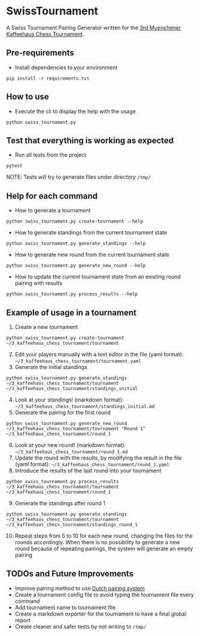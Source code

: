# SwissTournament
A Swiss Tournament Pairing Generator written for the [3rd Muenchener Kaffeehaus Chess Tournament](https://www.meetup.com/Chess-Munich/events/svkrqsyccqbdb/).

## Pre-requirements
- Install dependencies to your environment 
```
pip install -r requirements.txt
```
## How to use
- Execute the cli to display the help with the usage
```
python swiss_tournament.py
```
## Test that everything is working as expected
- Run all tests from the project
```
pytest
```
NOTE: Tests will try to generate files under directory `/tmp/`
## Help for each command
- How to generate a tournament
```
python swiss_tournament.py create-tournament --help
```
- How to generate standings from the current tournament state
```
python swiss_tournament.py generate_standings --help
```
- How to generate new round from the current tournament state
```
python swiss_tournament.py generate_new_round --help
```
- How to update the current tournament state from an existing round pairing with results
```
python swiss_tournament.py process_results --help
```

## Example of usage in a tournament
1. Create a new tournament 
```
python swiss_tournament.py create-tournament ~/3_kaffeehaus_chess_tournament/tournament
```
2. Edit your players manually with a text editor in the file (yaml format): `~/3_kaffeehaus_chess_tournament/tournament.yaml`
3. Generate the initial standings 
```
python swiss_tournament.py generate_standings ~/3_kaffeehaus_chess_tournament/tournament ~/3_kaffeehaus_chess_tournament/standings_initial
```
4. Look at your standings! (markdown format): `~/3_kaffeehaus_chess_tournament/standings_initial.md`
5. Generate the pairing for the first round
```
python swiss_tournament.py generate_new_round ~/3_kaffeehaus_chess_tournament/tournament "Round 1"  ~/3_kaffeehaus_chess_tournament/round_1
```
6. Look at your new round! (markdown format): `~/3_kaffeehaus_chess_tournament/round_1.md`
7. Update the round with the results, by modifying the result in the file (yaml format): ``~/3_kaffeehaus_chess_tournament/round_1.yaml``
8. Introduce the results of the last round into your tournament
```
python swiss_tournament.py process_results ~/3_kaffeehaus_chess_tournament/tournament ~/3_kaffeehaus_chess_tournament/round_1
```
9. Generate the standings after round 1 
```
python swiss_tournament.py generate_standings ~/3_kaffeehaus_chess_tournament/tournament ~/3_kaffeehaus_chess_tournament/standings_round_1
```
10. Repeat steps from 5 to 10 for each new round, changing the files for the rounds accordingly. 
When there is no possibility to generate a new round because of repeating pairings, the system will
generate an empty pairing
  
## TODOs and Future Improvements
- Improve pairing method to use [Dutch pairing system](https://en.wikipedia.org/wiki/Swiss-system_tournament#Dutch_system)
- Create a tournament config file to avoid typing the tournament file every command
- Add tournament name to tournament file
- Create a markdown exporter for the tournament to have a final global report
- Create cleaner and safer tests by not writing to `/tmp/`
